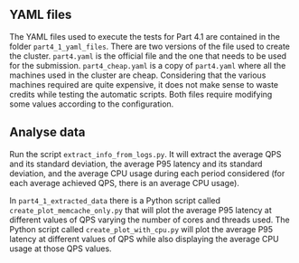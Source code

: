 ## YAML files

The YAML files used to execute the tests for Part 4.1 are contained in the folder `part4_1_yaml_files`. There are two versions of the file used to create the cluster. `part4.yaml` is the official file and the one that needs to be used for the submission. `part4_cheap.yaml` is a copy of `part4.yaml` where all the machines used in the cluster are cheap. Considering that the various machines required are quite expensive, it does not make sense to waste credits while testing the automatic scripts. Both files require modifying some values according to the configuration.

## Analyse data

Run the script `extract_info_from_logs.py`. It will extract the average QPS and its standard deviation, the average P95 latency and its standard deviation, and the average CPU usage during each period considered (for each average achieved QPS, there is an average CPU usage).

In `part4_1_extracted_data` there is a Python script called `create_plot_memcache_only.py` that will plot the average P95 latency at different values of QPS varying the number of cores and threads used. The Python script called `create_plot_with_cpu.py` will plot the average P95 latency at different values of QPS while also displaying the average CPU usage at those QPS values.
